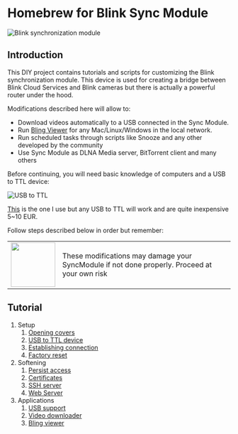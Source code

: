 # Homebrew for Blink Sync Module

![Blink synchronization module](https://images-na.ssl-images-amazon.com/images/I/41J-K9G0r9L._SY355_.jpg)

## Introduction

This DIY project contains tutorials and scripts for customizing the Blink synchronization module. This device is used for creating a bridge between Blink Cloud Services and Blink cameras but there is actually a powerful router under the hood. 

Modifications described here will allow to:

* Download videos automatically to a USB connected in the Sync Module.
* Run [Bling Viewer](https://github.com/lurume84/bling-viewer) for any Mac/Linux/Windows in the local network.
* Run scheduled tasks through scripts like Snooze and any other developed by the community
* Use Sync Module as DLNA Media server, BitTorrent client and many others

Before continuing, you will need basic knowledge of computers and a USB to TTL device:

![USB to TTL](https://encrypted-tbn0.gstatic.com/images?q=tbn%3AANd9GcSf_r5Ou7ew-gL5mLn6-skFK9pBRMi02i3JJjeLUS7AF681WkNJc6hs9qinT6CexQtxuhymcOM&usqp=CAc)

[This](https://www.amazon.es/gp/product/B07BBPX8B8) is the one I use but any USB to TTL will work and are quite inexpensive 5~10 EUR.

Follow steps described below in order but remember:

<table>
<tr><td><img width="100" height="100" src="https://t3.ftcdn.net/jpg/01/91/66/02/240_F_191660228_OpUuyY7qnyUdUKVKrQfDRmNkPOKnky1z.jpg"></td><td>These modifications may damage your SyncModule if not done properly. Proceed at your own risk</td></tr>
</table>

## Tutorial

1. Setup
   1. [Opening covers](covers.md)
   1. [USB to TTL device](usb2ttl.md)
   1. [Establishing connection](connect.md)
   1. [Factory reset](reset.md)
1. Softening
   1. [Persist access](access.md)
   1. [Certificates](certs.md)
   1. [SSH server](sshserver.md)   
   1. [Web Server](webserver.md)
1. Applications
   1. [USB support](usb.md)
   1. [Video downloader](videos.md)
   1. [Bling viewer](viewer.md)
